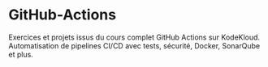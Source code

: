 # GitHub-Actions
Exercices et projets issus du cours complet GitHub Actions sur KodeKloud. Automatisation de pipelines CI/CD avec tests, sécurité, Docker, SonarQube et plus.
